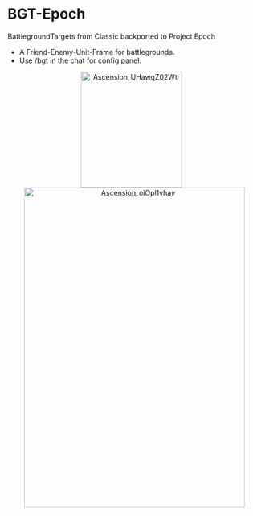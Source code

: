 # BGT-Epoch
BattlegroundTargets from Classic backported to Project Epoch

- A Friend-Enemy-Unit-Frame for battlegrounds.
- Use /bgt in the chat for config panel.

<p align="center">
  <img src="https://github.com/user-attachments/assets/e6d31aea-5290-4c2e-95f4-728d953cb2f9" width="201" height="230" align="top" alt="Ascension_UHawqZ02Wt" />
  &nbsp;&nbsp;
  <img src="https://github.com/user-attachments/assets/76b1433c-5c23-41cd-bf0d-f5f269ff463b" width="439" height="636" align="top" alt="Ascension_oiOpl1vhav" />
</p>


